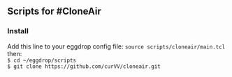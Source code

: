 ## Scripts for \#CloneAir ##

### Install ###

Add this line to your eggdrop config file: `source scripts/cloneair/main.tcl`  
then:  
`$ cd ~/eggdrop/scripts`  
`$ git clone https://github.com/curVV/cloneair.git`  

